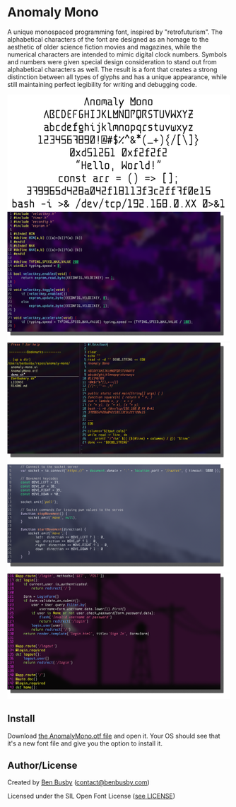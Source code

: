 # Anomaly Mono

A unique monospaced programming font, inspired by "retrofuturism". The alphabetical characters of the font are designed as an homage to the aesthetic of older science fiction movies and magazines, while the numerical characters are intended to mimic digital clock numbers. Symbols and numbers were given special design consideration to stand out from alphabetical characters as well. The result is a font that creates a strong distinction between all types of glyphs and has a unique appearance, while still maintaining perfect legibility for writing and debugging code.

![Screenshot - Demo](img/anomaly_demo_light.png)
![Screenshot - C](img/screenshot_c.png)
![Screenshot - Bash](img/screenshot_bash.png)
![Screenshot - JavaScript](img/screenshot_js.png)
![Screenshot - Python](img/screenshot_python.png)

## Install
Download [the AnomalyMono.otf file](AnomalyMono.otf) and open it. Your OS should see that it's a new font file and give you the option to install it.

## Author/License
Created by [Ben Busby](https://benbusby.com) (contact@benbusby.com)

Licensed under the SIL Open Font License ([see LICENSE](LICENSE))
